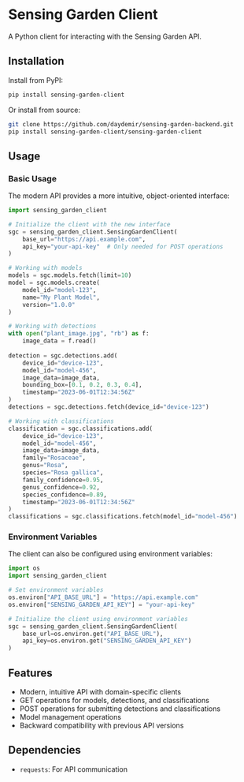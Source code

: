 # Sensing Garden Client

A Python client for interacting with the Sensing Garden API.

## Installation

Install from PyPI:

```bash
pip install sensing-garden-client
```

Or install from source:

```bash
git clone https://github.com/daydemir/sensing-garden-backend.git
pip install sensing-garden-client/sensing-garden-client
```

## Usage

### Basic Usage

The modern API provides a more intuitive, object-oriented interface:

```python
import sensing_garden_client

# Initialize the client with the new interface
sgc = sensing_garden_client.SensingGardenClient(
    base_url="https://api.example.com", 
    api_key="your-api-key"  # Only needed for POST operations
)

# Working with models
models = sgc.models.fetch(limit=10)
model = sgc.models.create(
    model_id="model-123",
    name="My Plant Model",
    version="1.0.0"
)

# Working with detections
with open("plant_image.jpg", "rb") as f:
    image_data = f.read()
    
detection = sgc.detections.add(
    device_id="device-123",
    model_id="model-456",
    image_data=image_data,
    bounding_box=[0.1, 0.2, 0.3, 0.4],
    timestamp="2023-06-01T12:34:56Z"
)
detections = sgc.detections.fetch(device_id="device-123")

# Working with classifications
classification = sgc.classifications.add(
    device_id="device-123",
    model_id="model-456",
    image_data=image_data,
    family="Rosaceae",
    genus="Rosa",
    species="Rosa gallica",
    family_confidence=0.95,
    genus_confidence=0.92,
    species_confidence=0.89,
    timestamp="2023-06-01T12:34:56Z"
)
classifications = sgc.classifications.fetch(model_id="model-456")
```

### Environment Variables

The client can also be configured using environment variables:

```python
import os
import sensing_garden_client

# Set environment variables
os.environ["API_BASE_URL"] = "https://api.example.com"
os.environ["SENSING_GARDEN_API_KEY"] = "your-api-key"

# Initialize the client using environment variables
sgc = sensing_garden_client.SensingGardenClient(
    base_url=os.environ.get("API_BASE_URL"),
    api_key=os.environ.get("SENSING_GARDEN_API_KEY")
)
```

## Features

- Modern, intuitive API with domain-specific clients
- GET operations for models, detections, and classifications
- POST operations for submitting detections and classifications
- Model management operations
- Backward compatibility with previous API versions

## Dependencies

- `requests`: For API communication
